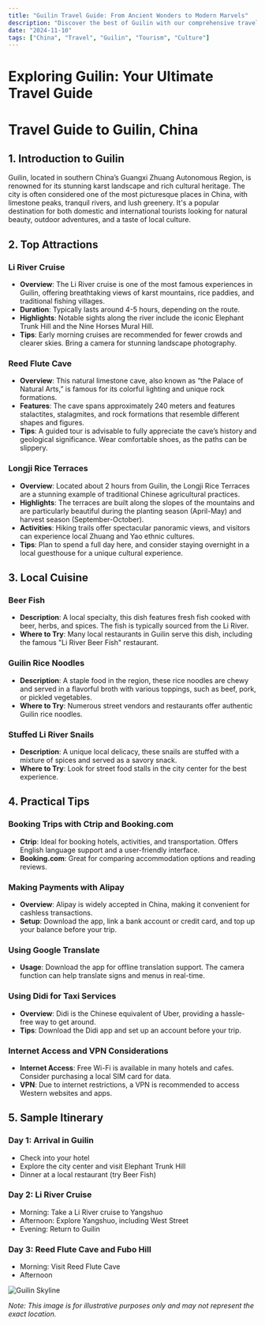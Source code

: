 ```yaml
---
title: "Guilin Travel Guide: From Ancient Wonders to Modern Marvels"
description: "Discover the best of Guilin with our comprehensive travel guide. Explore top attractions, savor local cuisine, and get insider tips for an unforgettable Chinese adventure."
date: "2024-11-10"
tags: ["China", "Travel", "Guilin", "Tourism", "Culture"]
---
```


# Exploring Guilin: Your Ultimate Travel Guide

# Travel Guide to Guilin, China

## 1. Introduction to Guilin
Guilin, located in southern China’s Guangxi Zhuang Autonomous Region, is renowned for its stunning karst landscape and rich cultural heritage. The city is often considered one of the most picturesque places in China, with limestone peaks, tranquil rivers, and lush greenery. It's a popular destination for both domestic and international tourists looking for natural beauty, outdoor adventures, and a taste of local culture.

## 2. Top Attractions

### Li River Cruise
- **Overview**: The Li River cruise is one of the most famous experiences in Guilin, offering breathtaking views of karst mountains, rice paddies, and traditional fishing villages.
- **Duration**: Typically lasts around 4-5 hours, depending on the route.
- **Highlights**: Notable sights along the river include the iconic Elephant Trunk Hill and the Nine Horses Mural Hill.
- **Tips**: Early morning cruises are recommended for fewer crowds and clearer skies. Bring a camera for stunning landscape photography.

### Reed Flute Cave
- **Overview**: This natural limestone cave, also known as “the Palace of Natural Arts,” is famous for its colorful lighting and unique rock formations.
- **Features**: The cave spans approximately 240 meters and features stalactites, stalagmites, and rock formations that resemble different shapes and figures.
- **Tips**: A guided tour is advisable to fully appreciate the cave’s history and geological significance. Wear comfortable shoes, as the paths can be slippery.

### Longji Rice Terraces
- **Overview**: Located about 2 hours from Guilin, the Longji Rice Terraces are a stunning example of traditional Chinese agricultural practices.
- **Highlights**: The terraces are built along the slopes of the mountains and are particularly beautiful during the planting season (April-May) and harvest season (September-October).
- **Activities**: Hiking trails offer spectacular panoramic views, and visitors can experience local Zhuang and Yao ethnic cultures.
- **Tips**: Plan to spend a full day here, and consider staying overnight in a local guesthouse for a unique cultural experience.

## 3. Local Cuisine

### Beer Fish
- **Description**: A local specialty, this dish features fresh fish cooked with beer, herbs, and spices. The fish is typically sourced from the Li River.
- **Where to Try**: Many local restaurants in Guilin serve this dish, including the famous "Li River Beer Fish" restaurant.

### Guilin Rice Noodles
- **Description**: A staple food in the region, these rice noodles are chewy and served in a flavorful broth with various toppings, such as beef, pork, or pickled vegetables.
- **Where to Try**: Numerous street vendors and restaurants offer authentic Guilin rice noodles. 

### Stuffed Li River Snails
- **Description**: A unique local delicacy, these snails are stuffed with a mixture of spices and served as a savory snack.
- **Where to Try**: Look for street food stalls in the city center for the best experience.

## 4. Practical Tips

### Booking Trips with Ctrip and Booking.com
- **Ctrip**: Ideal for booking hotels, activities, and transportation. Offers English language support and a user-friendly interface.
- **Booking.com**: Great for comparing accommodation options and reading reviews. 

### Making Payments with Alipay
- **Overview**: Alipay is widely accepted in China, making it convenient for cashless transactions.
- **Setup**: Download the app, link a bank account or credit card, and top up your balance before your trip.

### Using Google Translate
- **Usage**: Download the app for offline translation support. The camera function can help translate signs and menus in real-time.

### Using Didi for Taxi Services
- **Overview**: Didi is the Chinese equivalent of Uber, providing a hassle-free way to get around.
- **Tips**: Download the Didi app and set up an account before your trip. 

### Internet Access and VPN Considerations
- **Internet Access**: Free Wi-Fi is available in many hotels and cafes. Consider purchasing a local SIM card for data.
- **VPN**: Due to internet restrictions, a VPN is recommended to access Western websites and apps.

## 5. Sample Itinerary

### Day 1: Arrival in Guilin
- Check into your hotel
- Explore the city center and visit Elephant Trunk Hill
- Dinner at a local restaurant (try Beer Fish)

### Day 2: Li River Cruise
- Morning: Take a Li River cruise to Yangshuo
- Afternoon: Explore Yangshuo, including West Street
- Evening: Return to Guilin

### Day 3: Reed Flute Cave and Fubo Hill
- Morning: Visit Reed Flute Cave
- Afternoon

<img src="https://source.unsplash.com/1600x900/?Guilin,cityscape" alt="Guilin Skyline" loading="lazy">

*Note: This image is for illustrative purposes only and may not represent the exact location.*

